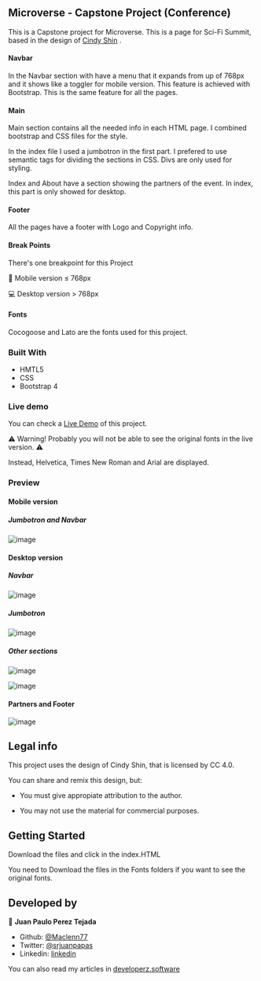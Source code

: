 ## Microverse - Capstone Project (Conference)

This is a Capstone project for Microverse. This is a page for Sci-Fi Summit, based in the design of [Cindy Shin](https://www.behance.net/gallery/29845175/CC-Global-Summit-2015) .

#### Navbar

In the Navbar section with have a menu that it expands from up of 768px and it shows like  a toggler for mobile version. This feature is achieved with Bootstrap. This is the same feature for all the pages.

#### Main
Main section contains all the needed info in each HTML page. I combined bootstrap and CSS files for the style.

In the index file I used a jumbotron in the first part. I prefered to use semantic tags for dividing the sections in CSS. Divs are only used for styling.

Index and About have a section showing the partners of the event. In index, this part is only showed for desktop.

#### Footer

All the pages have a footer with Logo and Copyright info.

#### Break Points

There's one breakpoint for this Project

:iphone: Mobile version ≤ 768px

💻 Desktop version > 768px

#### Fonts

Cocogoose and Lato are the fonts used for this project.

### Built With

- HMTL5
- CSS
- Bootstrap 4

### Live demo

You can check a [Live Demo](https://rawcdn.githack.com/Maclenn77/Capstone-SF-Summit/f5fb361e5640f16d6498cabf1de5b0b0906bd051/index.html) of this project.

:warning: Warning! Probably you will not be able to see the original fonts in the live version. :warning:

Instead, Helvetica, Times New Roman and Arial are displayed.

### Preview

#### Mobile version

##### Jumbotron and Navbar

![image](https://rawcdn.githack.com/Maclenn77/Capstone-SF-Summit/7272c56332508b49a6c7390b6d210a7454699679/img/Readme/jumbotron-mobile.png)

#### Desktop version

##### Navbar

![image](https://rawcdn.githack.com/Maclenn77/Capstone-SF-Summit/7272c56332508b49a6c7390b6d210a7454699679/img/Readme/navbar.png)

##### Jumbotron

![image](https://rawcdn.githack.com/Maclenn77/Capstone-SF-Summit/7272c56332508b49a6c7390b6d210a7454699679/img/Readme/jumbotron.png)

##### Other sections

![image](https://rawcdn.githack.com/Maclenn77/Capstone-SF-Summit/6455ace16add1d49b6d52e44d1ee4ad6d57e7c75/img/Readme/MainProgram.png)

![image](![https://github.com/Maclenn77/Capstone-SF-Summit/blob/feature-branch/img/Readme/feature-speakers.png])

#### Partners and Footer

![image](https://rawcdn.githack.com/Maclenn77/Capstone-SF-Summit/7272c56332508b49a6c7390b6d210a7454699679/img/Readme/featureandfooter.png)

## Legal info

This project uses the design of Cindy Shin, that is licensed by CC 4.0.

You can share and remix this design, but:

- You must give appropiate attribution to the author.

- You may not use the material for commercial purposes.

## Getting Started

Download the files and click in the index.HTML

You need to Download the files in the Fonts folders if you want to see the original fonts.

## Developed by

👤 **Juan Paulo Perez Tejada**

- Github: [@Maclenn77](https://github.com/Maclenn77)
- Twitter: [@srjuanpapas](https://twitter.com/srjuanpapas)
- Linkedin: [linkedin](https://mx.linkedin.com/in/juanpaulopereztejada )

You can also read my articles in [developerz.software](http://developerz.software/)
